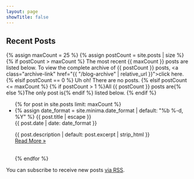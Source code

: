 ```yaml
---
layout: page
showTitle: false
---
```


## Recent Posts

{% assign maxCount = 25 %}
{% assign postCount = site.posts | size %}
{% if postCount > maxCount %}
  The most recent {{ maxCount }} posts are listed below. To view the complete archive of {{ postCount }} posts, <a class="archive-link" href="{{ "/blog-archive" | relative_url }}">click here</a>.
{% elsif postCount == 0 %}
  Uh oh! There are no posts.
{% elsif postCount <= maxCount %}
  {% if postCount > 1 %}All {{ postCount }} posts are{% else %}The only post is{% endif %} listed below.
{% endif %}


<ul class="post-list">
{% for post in site.posts limit: maxCount %}
  <li>
    {% assign date_format = site.minima.date_format | default: "%b %-d, %Y" %}
    <span class="post-list-title">{{ post.title | escape }}</span><br/>
    <span class="post-meta">{{ post.date | date: date_format }}</span>
    <p>{{ post.description | default: post.excerpt | strip_html }}<br/>
    <a class="post-link" href="{{ post.url | relative_url }}">Read More &raquo;</a></p>
    <br/>
  </li>
{% endfor %}
</ul>

<p class="rss-subscribe">You can subscribe to receive new posts <a href='{{ "/feed.xml" | relative_url }}'>via RSS</a>.</p>

